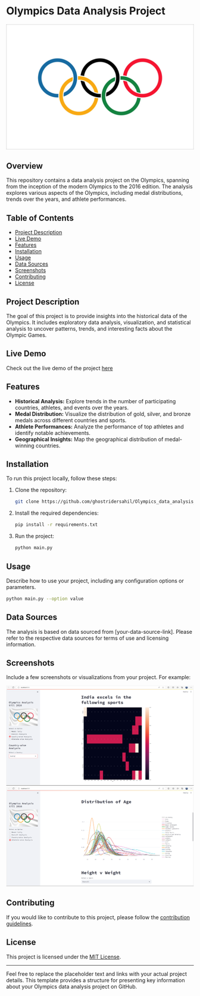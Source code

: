 
# Olympics Data Analysis Project
![olympic](/screenshots/flag-Olympic-Games.webp)

## Overview

This repository contains a data analysis project on the Olympics, spanning from the inception of the modern Olympics to the 2016 edition. The analysis explores various aspects of the Olympics, including medal distributions, trends over the years, and athlete performances.

## Table of Contents

- [Project Description](#project-description)
- [Live Demo](#live-demo)
- [Features](#features)
- [Installation](#installation)
- [Usage](#usage)
- [Data Sources](#data-sources)
- [Screenshots](#screenshots)
- [Contributing](#contributing)
- [License](#license)

## Project Description

The goal of this project is to provide insights into the historical data of the Olympics. It includes exploratory data analysis, visualization, and statistical analysis to uncover patterns, trends, and interesting facts about the Olympic Games.

## Live Demo

Check out the live demo of the project [here](https://olympicsdataanalysiswithuserinterface-awejsfpzrruxr9f9uu8ugk.streamlit.app/)

## Features

- **Historical Analysis:** Explore trends in the number of participating countries, athletes, and events over the years.
- **Medal Distribution:** Visualize the distribution of gold, silver, and bronze medals across different countries and sports.
- **Athlete Performances:** Analyze the performance of top athletes and identify notable achievements.
- **Geographical Insights:** Map the geographical distribution of medal-winning countries.

## Installation

To run this project locally, follow these steps:

1. Clone the repository:

   ```bash
   git clone https://github.com/ghostridersahil/Olympics_data_analysis_with_user_interface
   ```

2. Install the required dependencies:

   ```bash
   pip install -r requirements.txt
   ```

3. Run the project:

   ```bash
   python main.py
   ```

## Usage

Describe how to use your project, including any configuration options or parameters.

```bash
python main.py --option value
```

## Data Sources

The analysis is based on data sourced from [your-data-source-link]. Please refer to the respective data sources for terms of use and licensing information.

## Screenshots

Include a few screenshots or visualizations from your project. For example:

![Screenshot 1](/screenshots/1.png)
![Screenshot 2](/screenshots/2.png)

## Contributing

If you would like to contribute to this project, please follow the [contribution guidelines](CONTRIBUTING.md).

## License

This project is licensed under the [MIT License](LICENSE).

---

Feel free to replace the placeholder text and links with your actual project details. This template provides a structure for presenting key information about your Olympics data analysis project on GitHub.
